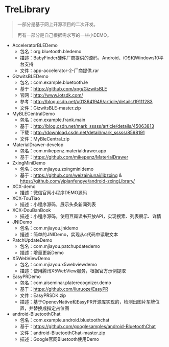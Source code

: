 # TreLibrary

> 一部分是基于网上开源项目的二次开发。
>
> 再有一部分是自己根据需求写的一些小DEMO。

- AcceleratorBLEDemo
  - 包名：org.bluetooth.bledemo
  - 描述：BabyFinder硬件厂商提供的源码，Android、iOS和Windows10平台支持
  - 文件：app-accelerator-2-厂商提供.rar
- GizwitsBLEDemo
  - 包名：com.example.bluetooth.le
  - 基于：https://github.com/xpg/GizwitsBLE
  - 官网：http://www.iotsdk.com/
  - 参考：http://blog.csdn.net/u013641949/article/details/19111283
  - 文件：GizwitsBLE-master.zip
- MyBLECentralDemo
  - 包名：com.example.frank.main
  - 基于：http://blog.csdn.net/mark_sssss/article/details/45063813
  - 下载：http://download.csdn.net/detail/mark_sssss/8598191
  - 文件：MyBleCentral.zip
- MaterialDrawer-develop
  - 包名：com.mikepenz.materialdrawer.app
  - 基于：https://github.com/mikepenz/MaterialDrawer
- ZxingMiniDemo
  - 包名：com.mjiayou.zxingminidemo
  - 基于：https://github.com/weizainiunai/libzxing & https://github.com/yipianfengye/android-zxingLibrary/
- XCX-demo
	- 描述：微信官网小程序DEMO源码
- XCX-TouTiao
	- 描述：小程序源码，展示头条新闻列表
- XCX-DouBanBook
	- 描述：小程序源码，使用豆瓣读书开放API，实现搜索、列表展示、详情
- JNIDemo
  - 包名：com.mjiayou.jnidemo
  - 描述：简单的JNIDemo，实现从c代码中读取文本
- PatchUpdateDemo
  - 包名：com.mjiayou.patchupdatedemo
  - 描述：增量更新Demo
- X5WebViewDemo
  - 包名：com.mjiayou.x5webviewdemo
  - 描述：使用腾讯X5WebView服务，根据官方示例提取
- EasyPRDemo
  - 包名：com.aiseminar.platerecognizer.demo
  - 基于：https://github.com/liuruoze/EasyPR
  - 文件：EasyPRSDK.zip
  - 描述：基于OpencvNative和EasyPR开源库实现的，检测出图片车牌位置，并替换成指定占位图
- android-BluetoothChat
  - 包名：com.example.android.bluetoothchat
  - 基于：https://github.com/googlesamples/android-BluetoothChat
  - 文件：android-BluetoothChat-master.zip
  - 描述：Google官网Bluetooth使用Demo
